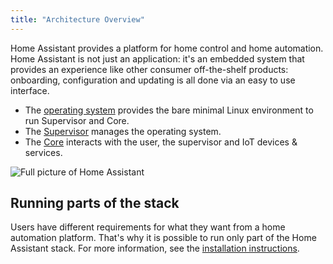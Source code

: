 ```yaml
---
title: "Architecture Overview"
---
```


Home Assistant provides a platform for home control and home automation. Home Assistant is not just an application: it's an embedded system that provides an experience like other consumer off-the-shelf products: onboarding, configuration and updating is all done via an easy to use interface.

- The [operating system](operating-system.md) provides the bare minimal Linux environment to run Supervisor and Core.
- The [Supervisor](supervisor.md) manages the operating system.
- The [Core](architecture/core.md) interacts with the user, the supervisor and IoT devices & services.

<img
  src='/img/en/architecture/full.svg'
  alt='Full picture of Home Assistant'
/>

## Running parts of the stack

Users have different requirements for what they want from a home automation platform. That's why it is possible to run only part of the Home Assistant stack. For more information, see the [installation instructions](https://www.home-assistant.io/installation/).

